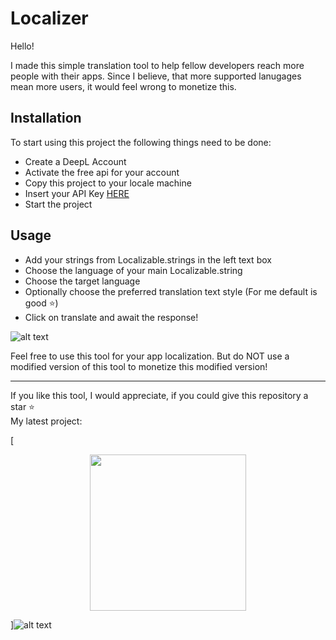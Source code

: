 #  Localizer

Hello!

I made this simple translation tool to help fellow developers reach more people with their apps.
Since I believe, that more supported lanugages mean more users, it would feel wrong to monetize this.

## Installation

To start using this project the following things need to be done:
- Create a DeepL Account
- Activate the free api for your account
- Copy this project to your locale machine
- Insert your API Key [HERE](https://github.com/progrunt/localizable/blob/main/DeepL/DeepLService.swift#L44)
- Start the project

## Usage

- Add your strings from Localizable.strings in the left text box
- Choose the language of your main Localizable.string
- Choose the target language
- Optionally choose the preferred translation text style (For me default is good ⭐️)
- Click on translate and await the response!

![alt text](https://github.com/progrunt/localizable/blob/main/Github%20Example%20Images/Localizer%20Tool.png "")

Feel free to use this tool for your app localization.
But do NOT use a modified version of this tool to monetize this modified version!

------------------------------

If you like this tool, I would appreciate, if you could give this repository a star ⭐️<br>
My latest project:

[<p align="center"><img src="https://github.com/progrunt/localizable/blob/main/Github%20Example%20Images/Muscles_Logo.png" width="250" height="250"></p>]![alt text](https://apps.apple.com/us/app/muscles-workout-meal-diary/id6449750375 "")
